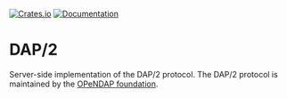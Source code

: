 [![Crates.io](https://img.shields.io/crates/v/dap2.svg)](https://crates.io/crates/dap2)
[![Documentation](https://docs.rs/dap2/badge.svg)](https://docs.rs/dap2/)

# DAP/2

Server-side implementation of the DAP/2 protocol. The DAP/2 protocol is maintained by the [OPeNDAP foundation](https://www.opendap.org/).
